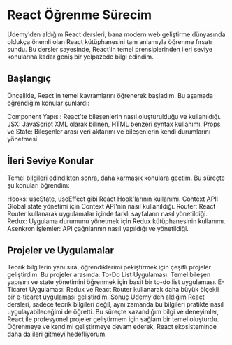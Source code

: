 # React Öğrenme Sürecim
Udemy'den aldığım React dersleri, bana modern web geliştirme dünyasında oldukça önemli olan React kütüphanesini tam anlamıyla öğrenme fırsatı sundu. Bu dersler sayesinde, React'in temel prensiplerinden ileri seviye konularına kadar geniş bir yelpazede bilgi edindim.

## Başlangıç
Öncelikle, React'in temel kavramlarını öğrenerek başladım. Bu aşamada öğrendiğim konular şunlardı:

Component Yapısı: React'te bileşenlerin nasıl oluşturulduğu ve kullanıldığı.
JSX: JavaScript XML olarak bilinen, HTML benzeri syntax kullanımı.
Props ve State: Bileşenler arası veri aktarımı ve bileşenlerin kendi durumlarını yönetmesi.
## İleri Seviye Konular
Temel bilgileri edindikten sonra, daha karmaşık konulara geçtim. Bu süreçte şu konuları öğrendim:

Hooks: useState, useEffect gibi React Hook'larının kullanımı.
Context API: Global state yönetimi için Context API'nin nasıl kullanıldığı.
Router: React Router kullanarak uygulamalar içinde farklı sayfaların nasıl yönetildiği.
Redux: Uygulama durumunu yönetmek için Redux kütüphanesinin kullanımı.
Asenkron İşlemler: API çağrılarının nasıl yapıldığı ve yönetildiği.
## Projeler ve Uygulamalar
Teorik bilgilerin yanı sıra, öğrendiklerimi pekiştirmek için çeşitli projeler geliştirdim. Bu projeler arasında:
To-Do List Uygulaması: Temel bileşen yapısını ve state yönetimini öğrenmek için basit bir to-do list uygulaması.
E-Ticaret Uygulaması: Redux ve React Router kullanarak daha büyük ölçekli bir e-ticaret uygulaması geliştirdim.
Sonuç
Udemy'den aldığım React dersleri, sadece teorik bilgileri değil, aynı zamanda bu bilgileri pratikte nasıl uygulayabileceğimi de öğretti. Bu süreçte kazandığım bilgi ve deneyimler, React ile profesyonel projeler geliştirmem için sağlam bir temel oluşturdu. Öğrenmeye ve kendimi geliştirmeye devam ederek, React ekosisteminde daha da ileri gitmeyi hedefliyorum.
